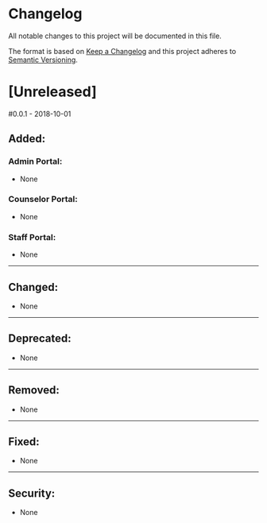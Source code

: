 # Changelog
All notable changes to this project will be documented in this file.

The format is based on [Keep a Changelog](http://keepachangelog.com/en/1.0.0/)
and this project adheres to [Semantic Versioning](http://semver.org/spec/v2.0.0.html).

# [Unreleased]

#0.0.1 - 2018-10-01
## Added:
### Admin Portal:
 * None
### Counselor Portal:
 * None
### Staff Portal:
 * None
 ----
 ## Changed:
 * None
 ----
 ## Deprecated:
 * None
 ----
 ## Removed:
 * None
 ----
 ## Fixed:
 * None
 ----
 ## Security:
 * None
 